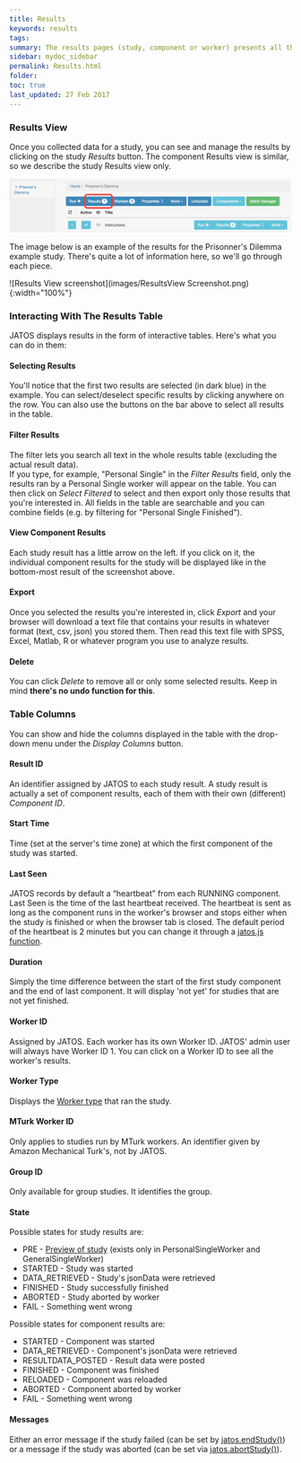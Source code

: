 ```yaml
---
title: Results
keywords: results
tags:
summary: The results pages (study, component or worker) presents all the data that were collected during the study runs, including the result data and meta data (e.g. worker ID, start time etc.). 
sidebar: mydoc_sidebar
permalink: Results.html
folder:
toc: true
last_updated: 27 Feb 2017
---
```


### Results View

Once you collected data for a study, you can see and manage the results by clicking on the study *Results* button. The component Results view is similar, so we describe the study Results view only. 

![Results Link](images/ResultsLink.png)

The image below is an example of the results for the Prisonner's Dilemma example study. There's quite a lot of information here, so we'll go through each piece.

![Results View screenshot](images/ResultsView Screenshot.png){:width="100%"}


### Interacting With The Results Table
JATOS displays results in the form of interactive tables. Here's what you can do in them:

#### Selecting Results
You'll notice that the first two results are selected (in dark blue) in the example. You can select/deselect specific results by clicking anywhere on the row. You can also use the buttons on the bar above to select all results in the table.

#### Filter Results
The filter lets you search all text in the whole results table (excluding the actual result data).  
If you type, for example, "Personal Single" in the *Filter Results* field, only the results ran by a Personal Single worker will appear on the table. You can then click on *Select Filtered* to select and then export only those results that you're interested in. All fields in the table are searchable and you can combine fields (e.g. by filtering for "Personal Single Finished"). 

#### View Component Results
Each study result has a little arrow on the left. If you click on it, the individual component results for the study will be displayed like in the bottom-most result of the screenshot above. 

#### Export 
Once you selected the results you're interested in, click *Export* and your browser will download a text file that contains your results in whatever format (text, csv, json) you stored them. Then read this text file with SPSS, Excel, Matlab, R or whatever program you use to analyze results.  

#### Delete
You can click *Delete* to remove all or only some selected results. Keep in mind **there's no undo function for this**. 


### Table Columns
You can show and hide the columns displayed in the table with the drop-down menu under the *Display Columns* button. 

#### Result ID 
An identifier assigned by JATOS to each study result. A study result is actually a set of component results, each of them with their own (different) *Component ID*. 

#### Start Time
Time (set at the server's time zone) at which the first component of the study was started. 

#### Last Seen
JATOS records by default a “heartbeat” from each RUNNING component. Last Seen is the time of the last heartbeat received. The heartbeat is sent as long as the component runs in the worker's browser and stops either when the study is finished or when the browser tab is closed. The default period of the heartbeat is 2 minutes but you can change it through a [jatos.js function](jatos.js-Reference.html#jatossetheartbeatperiodheartbeatperiod).

#### Duration
Simply the time difference between the start of the first study component and the end of last component. It will display 'not yet' for studies that are not yet finished.  

#### Worker ID
Assigned by JATOS. Each worker has its own Worker ID. JATOS' admin user will always have Worker ID 1. You can click on a Worker ID to see all the worker's results. 

#### Worker Type
Displays the [Worker type](Worker-Types.html) that ran the study. 

#### MTurk Worker ID
Only applies to studies run by MTurk workers. An identifier given by Amazon Mechanical Turk's, not by JATOS.

#### Group ID
Only available for group studies. It identifies the group.

#### State

Possible states for study results are: 

* PRE - [Preview of study](Worker-Types.html#preview-links) (exists only in PersonalSingleWorker and GeneralSingleWorker)
* STARTED - Study was started
* DATA_RETRIEVED - Study's jsonData were retrieved
* FINISHED - Study successfully finished
* ABORTED - Study aborted by worker
* FAIL - Something went wrong

Possible states for component results are:

* STARTED - Component was started
* DATA_RETRIEVED - Component's jsonData were retrieved
* RESULTDATA_POSTED - Result data were posted
* FINISHED - Component was finished
* RELOADED - Component was reloaded
* ABORTED - Component aborted by worker
* FAIL - Something went wrong

#### Messages

Either an error message if the study failed (can be set by [jatos.endStudy()](jatos.js-Reference.html#jatosendstudysuccessful-errormsg)) or a message if the study was aborted (can be set via [jatos.abortStudy()](jatos.js-Reference.html#jatosabortstudymessage)).
